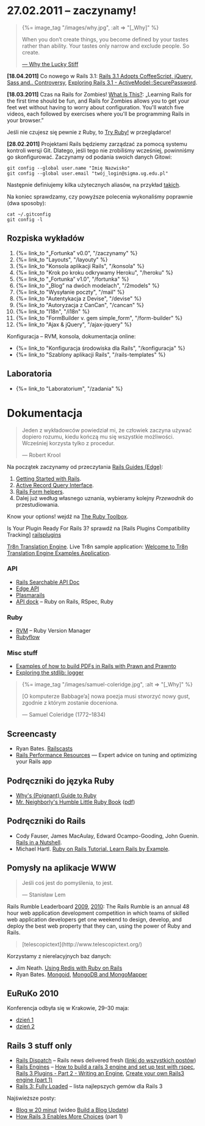 # 27.02.2011 – zaczynamy!

<blockquote>
  {%= image_tag "/images/why.jpg", :alt => "[_Why]" %}
  <p>
    When you don’t create things, you become defined by your tastes
    rather than ability. Your tastes only narrow and exclude people.
    So create.
  </p>
  <p class="author"><a href="http://www.smashingmagazine.com/2010/05/15/why-a-tale-of-a-post-modern-genius/">— Why the Lucky Stiff</a></p>
</blockquote>


**[18.04.2011]** Co nowego w Rails 3.1:
[Rails 3.1 Adopts CoffeeScript, jQuery, Sass and.. Controversy](http://www.rubyinside.com/rails-3-1-adopts-coffeescript-jquery-sass-and-controversy-4669.html),
[Exploring Rails 3.1 - ActiveModel::SecurePassword](http://bcardarella.com/post/4668842452/exploring-rails-3-1-activemodel-securepassword).

**[18.03.2011]** Czas na Rails for Zombies!
[What Is This?](http://railsforzombies.org/):
„Learning Rails for the first time should be fun, and Rails for
Zombies allows you to get your feet wet without having to worry about
configuration. You'll watch five videos, each followed by exercises
where you'll be programming Rails in your browser.”

Jeśli nie czujesz się pewnie z Ruby,
to [Try Ruby!](http://tryruby.org/) w przeglądarce!

**[28.02.2011]** Projektami Rails będziemy zarządzać za pomocą systemu kontroli wersji
Git. Dlatego, jeśli tego
nie zrobiliśmy wcześniej, powinniśmy go skonfigurować. Zaczynamy od
podania swoich danych Gitowi:

    git config --global user.name "Imię Nazwisko"
    git config --global user.email "twój_login@sigma.ug.edu.pl"

Następnie definiujemy kilka użytecznych aliasów, na przykład
[takich](http://sinatra.inf.ug.edu.pl/sp/git).

Na koniec sprawdzamy, czy powyższe polecenia wykonaliśmy
poprawnie (dwa sposoby):

    cat ~/.gitconfig
    git config -l


## Rozpiska wykładów

1. {%= link_to "„Fortunka” v0.0", "/zaczynamy" %}
1. {%= link_to "Layouts", "/layouty" %}
1. {%= link_to "Konsola aplikacji Rails", "/konsola" %}
1. {%= link_to "Krok po kroku odkrywamy Heroku", "/heroku" %}
1. {%= link_to "„Fortunka” v1.0", "/fortunka" %}
1. {%= link_to "„Blog” na dwóch modelach", "/2models" %}
1. {%= link_to "Wysyłanie poczty", "/mail" %}
1. {%= link_to "Autentykacja z Devise", "/devise" %}
1. {%= link_to "Autoryzacja z CanCan", "/cancan" %}
1. {%= link_to "I18n", "/i18n" %}
1. {%= link_to "FormBuilder v. gem simple_form", "/form-builder" %}
1. {%= link_to "Ajax & jQuery", "/ajax-jquery" %}

<!--

TODO:

1. {%= link_to "Hello Fortune", "/fortunka" %}
1. {%= link_to "Aplikacja „Leniwiec” (klon pastie)", "/pastie" %}
1. {%= link_to "Aplikacja „Todo”", "/todo" %}
1. {%= link_to "Aplikacja „Blog”", "/blog" %}
1. {%= link_to "Aplikacja „Store”", "/store" %}
1. {%= link_to "Aplikacja „Ale kino”", "/ale-kino" %}
1. {%= link_to "Wyszukiwanie", "/searching" %}
1. {%= link_to "Bezpieczeństwo", "/security" %}
1. {%= link_to "Caching", "/caching" %}
1. {%= link_to "Walidacja", "/walidacja" %}
1. {%= link_to "Autentykacja z Authlogic", "/authlogic" %}
1. {%= link_to "Autoryzacja z Cancan", "/cancan" %}
-->

<!--
1. {%= link_to "Mobile apps", "/mobile" %}
1. {%= link_to "Autoryzacja I", "/authorization" %}
1. {%= link_to "Autoryzacja II", "/declarative-authorization" %}
-->

Konfiguracja – RVM, konsola, dokumentacja online:

* {%= link_to "Konfiguracja środowiska dla Rails", "/konfiguracja" %}
* {%= link_to "Szablony aplikacji Rails", "/rails-templates" %}


## Laboratoria

* {%= link_to "Laboratorium", "/zadania" %}


# Dokumentacja

<blockquote>
  <p>
    Jeden z wykładowców powiedział mi, że człowiek
    zaczyna używać dopiero rozumu, kiedu kończą mu się
    wszystkie możliwości. Wcześniej korzysta tylko
    z procedur.
  </p>
  <p class="author">— Robert Krool</p>
</blockquote>

Na początek zaczynamy od przeczytania
[Rails Guides (Edge)](http://guides.rails.info/):

1. [Getting Started with Rails](http://guides.rubyonrails.org/getting_started.html).
2. [Active Record Query Interface](http://guides.rubyonrails.org/active_record_querying.html).
3. [Rails Form helpers](http://guides.rubyonrails.org/form_helpers.html).
4. Dalej już według własnego uznania,
   wybieramy kolejny *Przewodnik* do przestudiowania.

Know your options! wejdź na [The Ruby Toolbox](http://ruby-toolbox.com/).

Is Your Plugin Ready For Rails 3? sprawdź na
[Rails Plugins Compatibility Tracking] [railsplugins]

[Tr8n Translation Engine](https://github.com/berk/tr8n).
Live Tr8n sample application:
[Welcome to Tr8n Translation Engine Examples Application](http://www.tr8n.org/).


### API

* [Rails Searchable API Doc](http://railsapi.com/)
* [Edge API](http://edgeapi.rubyonrails.org/)
* [Plasmarails](http://plasmarails.org/)
* [API dock](http://apidock.com/) – Ruby on Rails, RSpec, Ruby


### Ruby

* [RVM](http://rvm.beginrescueend.com/) – Ruby Version Manager
* [Rubyflow](http://rubyflow.com)


### Misc stuff

* [Examples of how to build PDFs in Rails with Prawn and Prawnto](http://prawn.heroku.com/)
* [Exploring the stdlib: logger](http://rbjl.net/50-exploring-the-stdlib-logger)


<blockquote>
  {%= image_tag "/images/samuel-coleridge.jpg", :alt => "[_Why]" %}
  <p>
    [O komputerze Babbage’a]
    nowa poezja musi stworzyć nowy gust,
    zgodnie z którym zostanie doceniona.
  </p>
  <p class="author">— Samuel Coleridge (1772–1834)</p>
</blockquote>

## Screencasty

* Ryan Bates. [Railscasts](http://railscasts.com/)
* [Rails Performance Resources](http://railslab.newrelic.com/) —
  Expert advice on tuning and optimizing your Rails app


## Podręczniki do języka Ruby

* [Why's (Poignant) Guide to Ruby](http://www.rubyinside.com/media/poignant-guide.pdf)
* [Mr. Neighborly's Humble Little
  Ruby Book](http://www.humblelittlerubybook.com/book/html/index.html)
  \([pdf](http://www.humblelittlerubybook.com/book/hlrb.pdf)\)


## Podręczniki do Rails

* Cody Fauser, James MacAulay, Edward Ocampo-Gooding, John Guenin.
  [Rails in a Nutshell](http://rails-nutshell.labs.oreilly.com/).
* Michael Hartl.
  [Ruby on Rails Tutorial. Learn Rails by Example](http://www.railstutorial.org/book).


## Pomysły na aplikacje WWW

<blockquote>
  <p>
    Jeśli coś jest do pomyślenia, to jest.
  </p>
  <p class="author">— Stanisław Lem</p>
</blockquote>

Rails Rumble Leaderboard
[2009](http://r09.railsrumble.com/entries),
[2010](http://r10.railsrumble.com/entries):
The Rails Rumble is an annual 48 hour web application development
competition in which teams of skilled web application developers get
one weekend to design, develop, and deploy the best web property that
they can, using the power of Ruby and Rails.

<blockquote>
 <p>[telescopictext](http://www.telescopictext.org/)</p>
</blockquote>

Korzystamy z nierelacyjnych baz danych:

* Jim Neath.
  [Using Redis with Ruby on Rails](http://jimneath.org/2011/03/24/using-redis-with-ruby-on-rails.html)
* Ryan Bates.
  [Mongoid](http://railscasts.com/episodes/238-mongoid),
  [MongoDB and MongoMapper](http://railscasts.com/episodes/194-mongodb-and-mongomapper)


## EuRuKo 2010

Konferencja odbyła się w Krakowie, 29–30 maja:

* [dzień 1](http://nuclearsquid.com/writings/euruko-day1.html)
* [dzień 2](http://nuclearsquid.com/writings/euruko-day2.html)

## Rails 3 stuff only

* [Rails Dispatch](http://www.railsdispatch.com/) – Rails
  news delivered fresh
  ([linki do wszystkich postów](http://www.railsdispatch.com/posts))
* [Rails Engines](http://edgeapi.rubyonrails.org/classes/Rails/Engine.html) –
  [How to build a rails 3 engine and set up test with rspec](http://olympiad.posterous.com/how-to-building-a-rails-3-engine-and-set-up-t),
  [Rails 3 Plugins - Part 2 - Writing an Engine](http://www.themodestrubyist.com/2010/03/05/rails-3-plugins---part-2---writing-an-engine/),
  [Create your own Rails3 engine (part 1)](http://ror-e.com/info/videos/5)
* [Rails 3: Fully Loaded](http://intridea.com/2011/5/13/rails3-gems) – lista najlepszych gemów dla Rails 3

Najświeższe posty:

* [Blog w 20 minut](http://www.railsdispatch.com/posts/rails-3-makes-life-better)
  (wideo [Build a Blog Update](http://vimeo.com/10732081))
* [How Rails 3 Enables More Choices](http://www.railsdispatch.com/posts/how-rails-3-enables-more-choices-part-1) (part 1)


[railsplugins]: http://www.railsplugins.org/ "Is Your Plugin Ready For Rails 3?"


<script type="text/javascript">
$(function () {
 deadline = new Date(2009, 10, 27);
 $('#defaultCountdown').countdown({
   until: deadline,
   compact: true,
   layout: '<b>{dn}{dl} {hnn}{sep}{mnn}{sep}{snn}</b>',
   format: 'dHMS'});
});
</script>
